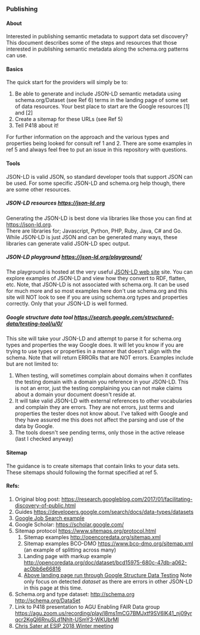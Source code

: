 ### Publishing

#### About
Interested in publishing semantic metadata to support data set discovery?  This document describes some of the steps and resources that those interested in publishing semantic 
metadata along the schema.org patterns can use.  

#### Basics
The quick start for the providers will simply be to:
1. Be able to generate and include JSON-LD semantic metadata using schema.org/Dataset (see Ref 6) terms in the landing page of some set of data resources.  Your best place to start are the Google
resources [1] and [2]
1. Create a sitemap for these URLs (see Ref 5)
1. Tell P418 about it!

For further information on the approach and the various types and properties being looked 
for consult ref 1 and 2.    There are some examples in ref 5 and always feel free to put an
 issue in this repository with questions.  

#### Tools
JSON-LD is valid JSON, so standard developer tools that support JSON can be used.   For some specific JSON-LD and schema.org help though, there are some other resources.

##### JSON-LD resources  https://json-ld.org
Generating the JSON-LD is best done via libraries like those you can find at https://json-ld.org.  
There are libraries for; Javascript, Python, PHP, Ruby, Java, C# and Go.  While JSON-LD is just
JSON and can be generated many ways, these libraries 
can generate valid JSON-LD spec output.   

##### JSON-LD playground https://json-ld.org/playground/
The playground is hosted at the very useful [JSON-LD web site](https://json-ld.org) site. You 
can explore examples of JSON-LD and view how they convert to RDF, flatten, etc.   Note, that JSON-LD
is not associated with schema.org.  It can be used for much more and so most examples here don't 
use schema.org and this site will NOT look to see if you are using schema.org types and properties
correctly.  Only that your JSON-LD is well formed.  

##### Google structure data tool  https://search.google.com/structured-data/testing-tool/u/0/
This site will take your JSON-LD and attempt to parse it for schema.org types and properties 
the way Google does.  It will let you know if you are trying to use types or properties in a manner
that doesn't align with the schema.  Note that will return ERRORs that are NOT errors.  Examples include 
but are not limited to:

1. When testing, will sometimes complain about domains when it conflates the testing domain with 
a domain you reference in your JSON-LD.  This is not an error, just the testing complaining you can not
make claims about a domain your document doesn't reside at.
2. It will take valid JSON-LD with external references to other vocabularies and complain they are errors. 
They are not errors, just terms and properties the tester does not know about.   I've talked with 
Google and they have assured me this does not affect the parsing and use of the data by Google.  
3. The tools doesn't see pending terms, only those in the active release (last I checked anyway)

#### Sitemap
The guidance is to create sitemaps that contain links to your data sets.  These sitemaps should 
following the format specified at ref 5.

#### Refs:

1. Original blog post: https://research.googleblog.com/2017/01/facilitating-discovery-of-public.html 
1. Guides https://developers.google.com/search/docs/data-types/datasets 
1. [Google Job Search example](https://www.google.com/search?source=hp&ei=-wtWWoadMOPI_QbXjZ_gCw&q=jobs+near+me&oq=jobs+near+me&gs_l=psy-ab.3..35i39k1j0i131i20i263k1l2j0l7.2228.6018.0.6144.16.14.1.0.0.0.145.1151.9j4.14.0....0...1c.1.64.psy-ab..1.15.1241.6..0i67k1j0i131k1j0i20i264k1j0i131i67k1.83.OCgdP4kVKiU&ibp=htl;jobs&sa=X&ved=0ahUKEwicq4XGt83YAhUMct8KHR2wDbAQiYsCCEUoAQ#fpstate=tldetail&htidocid=s1_i1Mg811oDQNq2AAAAAA%3D%3D&htivrt=jobs)
1. Google Scholar: https://scholar.google.com/ 
1. Sitemap protocol https://www.sitemaps.org/protocol.html 
    1. Sitemap examples http://opencoredata.org/sitemap.xml 
    1. Sitemap examples BCO-DMO https://www.bco-dmo.org/sitemap.xml (an example of splitting across many)
    1. Landing page with markup example http://opencoredata.org/doc/dataset/bcd15975-680c-47db-a062-ac0bb6e66816 
    1. [Above landing page run through Google Structure Data Testing](https://search.google.com/structured-data/testing-tool/u/0/#url=http%3A%2F%2Fopencoredata.org%2Fdoc%2Fdataset%2Fbcd15975-680c-47db-a062-ac0bb6e66816)  Note only focus on detected *dataset* as there are errors in other JSON-LD in this page at this time. 
1. Schema.org and type dataset: http://schema.org  http://schema.org/DataSet
1. Link to P418 presentation to AGU Enabling FAIR Data group https://agu.zoom.us/recording/play/l8ms1mCG7BMJxtf9SV6lK41_nj09yrqcr2KgQl6RnuSLd1Nhlt-USmY3-WKUbrMl 
1. [Chris Sater at ESIP 2018 Winter meeting](https://youtu.be/6-2gOSD_bAQ?t=56m5s)

